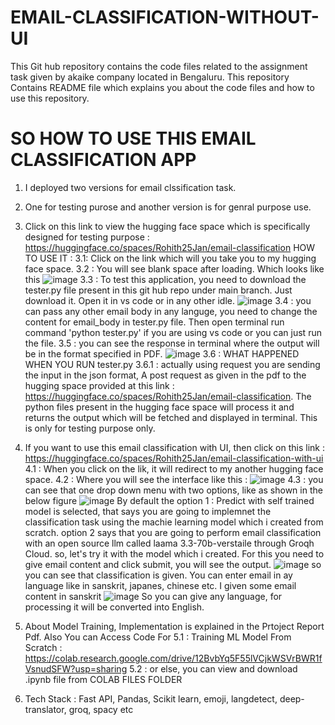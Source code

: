 # EMAIL-CLASSIFICATION-WITHOUT-UI
This Git hub repository contains the code files related to the assignment task given by akaike company located in Bengaluru. This repository Contains README file which explains you about the code files and how to use this repository.

# SO HOW TO USE THIS EMAIL CLASSIFICATION APP
1. I deployed two versions for email clssification task.
2. One for testing purose and another version is for genral purpose use.
3. Click on this link to view the hugging face space which is specifically designed for testing purpose : https://huggingface.co/spaces/Rohith25Jan/email-classification
   HOW TO USE IT :
   3.1: Click on the link which will you take you to my hugging face space.
   3.2 : You will see blank space after loading. Which looks like this
   ![image](https://github.com/user-attachments/assets/cb23645d-c8a3-4f85-97db-33a888413204)
   3.3 : To test this application, you need to download the tester.py file present in this git hub repo under main branch. Just download it. Open it in vs code or in any other idle.
   ![image](https://github.com/user-attachments/assets/0d5b94c5-6dba-40fc-8bb3-16b8dad7ea40)
   3.4 : you can pass any other email body in any languge, you need to change the content for email_body in tester.py file. Then open terminal run command 'python tester.py' if you are using vs code or you can just run the file.
   3.5 : you can see the response in terminal where the output will be in the format specified in PDF.
   ![image](https://github.com/user-attachments/assets/f0499af5-aab0-4e2f-bbb2-48d1425c4ad0)
   3.6 : WHAT HAPPENED WHEN YOU RUN tester.py
     3.6.1 : actually using request you are sending the input in the json format, A post request as given in the pdf to the hugging space provided at this link : https://huggingface.co/spaces/Rohith25Jan/email-classification. The python files present in the hugging face space will process it and returns the output which will be fetched and displayed in terminal. This is only for testing purpose only.
4. If you want to use this email classification with UI, then click on this link : https://huggingface.co/spaces/Rohith25Jan/email-classification-with-ui
   4.1 : When you click on the lik, it will redirect to my another hugging face space.
   4.2 : Where you will see the interface like this :
   ![image](https://github.com/user-attachments/assets/c76b49c2-2e8f-48f0-856c-a7876a76ce00)
   4.3 : you can see that one drop down menu with two options, like as shown in the below figure
   ![image](https://github.com/user-attachments/assets/bb973526-f90f-400f-8d03-d7fbbfddca95)
   By default the option 1 : Predict with self trained model is selected, that says you are going to implemnet the classification task using the machie learning model which i created from scratch. option 2 says that you are going to perform email classification with an open source llm called laama 3.3-70b-verstaile through Groqh Cloud. so, let's try it with the model which i created. For this you need to give email content and click submit, you will see the output.
   ![image](https://github.com/user-attachments/assets/2563e185-182a-4ba0-856c-c441e1e6db71)
   so you can see that classification is given. You can enter email in ay language like in sanskrit, japanes, chinese etc. I given some email content in sanskrit
   ![image](https://github.com/user-attachments/assets/45327fe8-b2ec-481c-809a-dac586ad86a8)
   So you can give any language, for processing it will be converted into English.
5. About Model Training, Implementation is explained in the Prtoject Report Pdf. Also You can Access Code For
   5.1 : Training ML Model From Scratch : https://colab.research.google.com/drive/12BvbYq5F55lVCjkWSVrBWR1fVsnudSFW?usp=sharing
   5.2 : or else, you can view and download .ipynb file from COLAB FILES FOLDER

6. Tech Stack : Fast API, Pandas, Scikit learn, emoji, langdetect, deep-translator, groq, spacy etc

   




